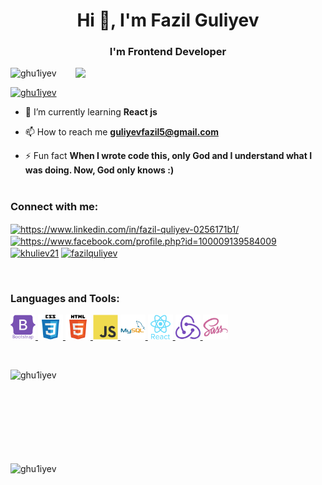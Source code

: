 

   <h1 align="center">Hi 👋, I'm Fazil Guliyev</h1>
<h3 align="center">I'm Frontend Developer</h3>
   <img src="https://media.giphy.com/media/B1uajA01vvL91Urtsp/giphy.gif" align="right" width="400">
<p align="left"> <img src="https://komarev.com/ghpvc/?username=ghu1iyev&label=Profile%20views&color=0e75b6&style=flat" alt="ghu1iyev" /> </p>

<p align="left"> <a href="https://github.com/ryo-ma/github-profile-trophy"><img width="400" src="https://github-profile-trophy.vercel.app/?username=ghu1iyev" alt="ghu1iyev" /></a> </p>

- 🌱 I’m currently learning **React js**

- 📫 How to reach me **guliyevfazil5@gmail.com**

- ⚡ Fun fact **When I wrote code this, only God and I understand what I was doing. Now, God only knows :)**
<br/><br/>
<h3 align="left">Connect with me:</h3>
<p align="left">
<a href="https://linkedin.com/in/https://www.linkedin.com/in/fazil-quliyev-0256171b1/" target="blank"><img align="center" src="https://raw.githubusercontent.com/rahuldkjain/github-profile-readme-generator/master/src/images/icons/Social/linked-in-alt.svg" alt="https://www.linkedin.com/in/fazil-quliyev-0256171b1/" height="30" width="40" /></a>
<a href="https://fb.com/https://www.facebook.com/profile.php?id=100009139584009" target="blank"><img align="center" src="https://raw.githubusercontent.com/rahuldkjain/github-profile-readme-generator/master/src/images/icons/Social/facebook.svg" alt="https://www.facebook.com/profile.php?id=100009139584009" height="30" width="40" /></a>
<a href="https://instagram.com/khuliev21" target="blank"><img align="center" src="https://raw.githubusercontent.com/rahuldkjain/github-profile-readme-generator/master/src/images/icons/Social/instagram.svg" alt="khuliev21" height="30" width="40" /></a>
<a href="https://www.behance.net/fazilquliyev" target="blank"><img align="center" src="https://raw.githubusercontent.com/rahuldkjain/github-profile-readme-generator/master/src/images/icons/Social/behance.svg" alt="fazilquliyev" height="30" width="40" /></a>
</p><br/>

<h3 align="left">Languages and Tools:</h3>
<p align="left"> <a href="https://getbootstrap.com" target="_blank" rel="noreferrer"> <img src="https://raw.githubusercontent.com/devicons/devicon/master/icons/bootstrap/bootstrap-plain-wordmark.svg" alt="bootstrap" width="40" height="40"/> </a> <a href="https://www.w3schools.com/css/" target="_blank" rel="noreferrer"> <img src="https://raw.githubusercontent.com/devicons/devicon/master/icons/css3/css3-original-wordmark.svg" alt="css3" width="40" height="40"/> </a> <a href="https://www.w3.org/html/" target="_blank" rel="noreferrer"> <img src="https://raw.githubusercontent.com/devicons/devicon/master/icons/html5/html5-original-wordmark.svg" alt="html5" width="40" height="40"/> </a> <a href="https://developer.mozilla.org/en-US/docs/Web/JavaScript" target="_blank" rel="noreferrer"> <img src="https://raw.githubusercontent.com/devicons/devicon/master/icons/javascript/javascript-original.svg" alt="javascript" width="40" height="40"/> </a> <a href="https://www.mysql.com/" target="_blank" rel="noreferrer"> <img src="https://raw.githubusercontent.com/devicons/devicon/master/icons/mysql/mysql-original-wordmark.svg" alt="mysql" width="40" height="40"/> </a> <a href="https://reactjs.org/" target="_blank" rel="noreferrer"> <img src="https://raw.githubusercontent.com/devicons/devicon/master/icons/react/react-original-wordmark.svg" alt="react" width="40" height="40"/> </a> <a href="https://redux.js.org" target="_blank" rel="noreferrer"> <img src="https://raw.githubusercontent.com/devicons/devicon/master/icons/redux/redux-original.svg" alt="redux" width="40" height="40"/> </a> <a href="https://sass-lang.com" target="_blank" rel="noreferrer"> <img src="https://raw.githubusercontent.com/devicons/devicon/master/icons/sass/sass-original.svg" alt="sass" width="40" height="40"/> </a> </p>
<br/>
<p><img align="left" src="https://github-readme-stats.vercel.app/api/top-langs?username=ghu1iyev&show_icons=true&locale=en&layout=compact" alt="ghu1iyev" /></p>
<br/><br/><br/><br/><br/><br/><br/><br/>
<p>&nbsp;<img align="left" src="https://github-readme-stats.vercel.app/api?username=ghu1iyev&show_icons=true&locale=en" alt="ghu1iyev" /></p>
